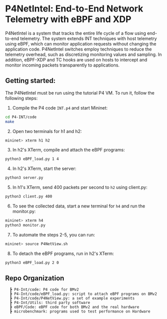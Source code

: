 # P4NetIntel: End-to-End Network Telemetry with eBPF and XDP


P4NetIntel is a system that tracks the entire life cycle of a flow using end-to-end telemetry. The system extends INT techniques with host telemetry using eBPF, which can monitor application requests without changing the application code. P4NetIntel switches employ techniques to reduce the telemetry overhead, such as discretizing monitoring values and sampling. In addition, eBPF-XDP and TC hooks are used on hosts to intercept and monitor incoming packets transparently to applications.


## Getting started: 

The P4NetIntel must be run using the tutorial P4 VM. To run it, follow the following steps:


1. Compile the P4 code `INT.p4` and start Mininet:
```bash
cd P4-INT/code
make
```

2. Open two terminals for h1 and h2:
```bash
mininet> xterm h1 h2
```

3. In h2's XTerm, compile and attach the eBPF programs:
```bash
python3 eBPF_load.py 1 4
```

4. In h2's XTerm, start the server:
```bash
python3 server.py
```

5. In h1's XTerm, send 400 packets per second to `h2` using client.py:
```bash
python3 client.py 400
```

6. To see the collected data, start a new terminal for `h4` and run the monitor.py:
```bash
mininet> xterm h4
python3 monitor.py
```

7. To automate the steps 2-5, you can run:
```bash
mininet> source P4NetView.sh
```

8. To detach the eBPF programs, run in h2's XTerm:
```bash
python3 eBPF_load.py 2 0
```


## Repo Organization
```
  ┣ P4-Int/code: P4 code for BMv2
  ┣ P4-Int/code/eBPF_load.py: script to attach eBPF programs on BMv2
  ┣ P4-Int/code/P4NetView.py: a set of example experiments
  ┣ P4-Int/Utils: third party software
  ┣ eBPF/Code: eBPF code for both BMv2 and the real hardware
  ┣ microbenchmark: programs used to test performance on Hardware
```
